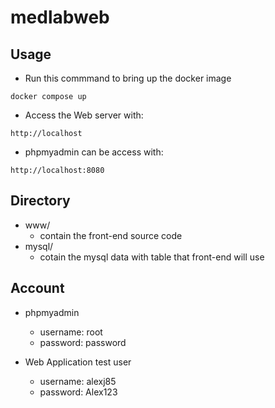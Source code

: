 # medlabweb

## Usage

- Run this commmand to bring up the docker image
```
docker compose up
```

- Access the Web server with:
```
http://localhost
```

- phpmyadmin can be access with:
```
http://localhost:8080
```

## Directory 

- www/
  - contain the front-end source code
- mysql/
  - cotain the mysql data with table that front-end will use


## Account 

- phpmyadmin
  - username: root
  - password: password

- Web Application test user
  - username: alexj85
  - password: Alex123